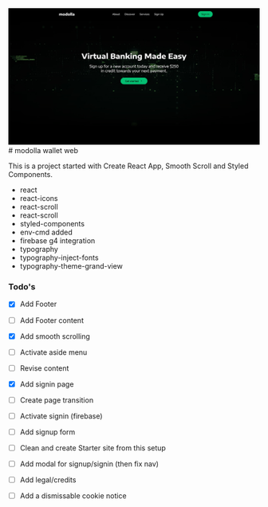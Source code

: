 <img src="./project/modolla-landing.jpg" alt="modolla wallet web app" />
# modolla wallet web 

This is a project started with Create React App, Smooth Scroll and Styled Components.

- react
- react-icons
- react-scroll
- react-scroll
- styled-components
- env-cmd added
- firebase g4 integration
- typography
- typography-inject-fonts
- typography-theme-grand-view

### Todo's

- [x] Add Footer
- [ ] Add Footer content
- [x] Add smooth scrolling
- [ ] Activate aside menu
- [ ] Revise content
- [x] Add signin page
- [ ] Create page transition
- [ ] Activate signin (firebase)
- [ ] Add signup form
- [ ] Clean and create Starter site from this setup
- [ ] Add modal for signup/signin (then fix nav)
- [ ] Add legal/credits
- [ ] Add a dismissable cookie notice

